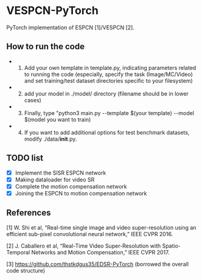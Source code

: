 # VESPCN-PyTorch
PyTorch implementation of ESPCN [1]/VESPCN [2].

## **How to run the code**
- 1. Add your own template in template.py, indicating parameters related to running the code 
     (especially, specify the task (Image/MC/Video) and set training/test dataset directories specific to your filesystem)
- 2. add your model in ./model/ directory (filename should be in lower cases)
- 3. Finally, type "python3 main.py --template $(your template) --model $(model you want to train)
- 4. If you want to add additional options for test benchmark datasets, modify ./data/__init__.py.

## **TODO list**
- [x] Implement the SISR ESPCN network
- [x] Making dataloader for video SR
- [x] Complete the motion compensation network
- [x] Joining the ESPCN to motion compensation network

## **References**
[1] W. Shi et al, “Real-time single image and video super-resolution using an efficient sub-pixel convolutional neural network,” IEEE CVPR 2016.

[2] J. Caballero et al, “Real-Time Video Super-Resolution with Spatio-Temporal Networks and Motion Compensation,” IEEE CVPR 2017.

[3] https://github.com/thstkdgus35/EDSR-PyTorch (borrowed the overall code structure)
